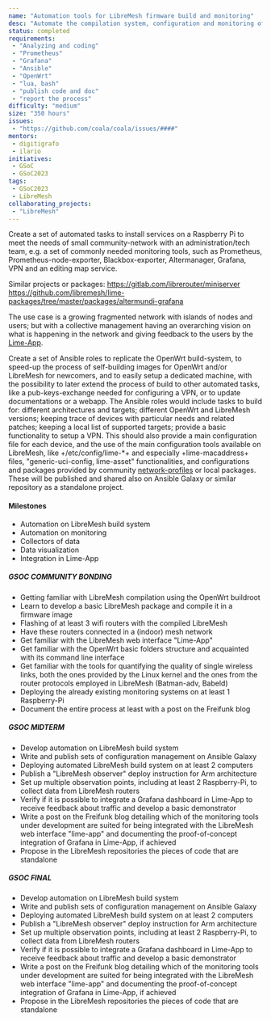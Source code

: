 ```yaml
---
name: "Automation tools for LibreMesh firmware build and monitoring"
desc: "Automate the compilation system, configuration and monitoring of LibreMesh using Ansible. Integrate with its web interface Lime-App"
status: completed
requirements:
 - "Analyzing and coding"
 - "Prometheus"
 - "Grafana"
 - "Ansible"
 - "OpenWrt"
 - "lua, bash"
 - "publish code and doc"
 - "report the process"
difficulty: "medium"
size: "350 hours"
issues:
 - "https://github.com/coala/coala/issues/####"
mentors:
 - digitigrafo
 - ilario
initiatives:
 - GSoC
 - GSoC2023
tags:
 - GSoC2023
 - LibreMesh
collaborating_projects:
 - "LibreMesh"
---
```


Create a set of automated tasks to install services on a Raspberry Pi to meet the needs of small community-network with an administration/tech team, e.g. a set of commonly needed monitoring tools, such as Prometheus, Prometheus-node-exporter, Blackbox-exporter, Altermanager, Grafana, VPN and an editing map service.

Similar projects or packages:
https://gitlab.com/librerouter/miniserver
https://github.com/libremesh/lime-packages/tree/master/packages/altermundi-grafana

The use case is a growing fragmented network with islands of nodes and users; but with a collective management having an overarching vision on what is happening in the network and giving feedback to the users by the [Lime-App](https://github.com/libremesh/lime-app). 

Create a set of Ansible roles to replicate the OpenWrt build-system, to speed-up the process of self-building images for OpenWrt and/or LibreMesh for newcomers, and to easily setup a dedicated machine, with the possibility to later extend the process of build to other automated tasks, like a pub-keys-exchange needed for configuring a VPN, or to update documentations or a webapp.
The Ansible roles would include tasks to build for: different architectures and targets; different OpenWrt and LibreMesh versions; keeping trace of devices with particular needs and related patches; keeping a local list of supported targets; provide a basic functionality to setup a VPN. This should also provide a main configuration file for each device, and the use of the main configuration tools available on LibreMesh, like +/etc/config/lime-*+ and especially +lime-macaddress+ files, "generic-uci-config, lime-asset" functionalities, and configurations and packages provided by community [network-profiles](https://github.com/libremesh/network-profiles) or local packages.
These will be published and shared also on Ansible Galaxy or similar repository as a standalone project.

#### Milestones

* Automation on LibreMesh build system
* Automation on monitoring
* Collectors of data
* Data visualization
* Integration in Lime-App

##### GSOC COMMUNITY BONDING

* Getting familiar with LibreMesh compilation using the OpenWrt buildroot
* Learn to develop a basic LibreMesh package and compile it in a firmware image
* Flashing of at least 3 wifi routers with the compiled LibreMesh
* Have these routers connected in a (indoor) mesh network
* Get familiar with the LibreMesh web interface "Lime-App"
* Get familiar with the OpenWrt basic folders structure and acquainted with its command line interface
* Get familiar with the tools for quantifying the quality of single wireless links, both the ones provided by the Linux kernel and the ones from the router protocols employed in LibreMesh (Batman-adv, Babeld)
* Deploying the already existing monitoring systems on at least 1 Raspberry-Pi
* Document the entire process at least with a post on the Freifunk blog

##### GSOC MIDTERM

* Develop automation on LibreMesh build system
* Write and publish sets of configuration management on Ansible Galaxy
* Deploying automated LibreMesh build system on at least 2 computers
* Publish a "LibreMesh observer" deploy instruction for Arm architecture
* Set up multiple observation points, including at least 2 Raspberry-Pi, to collect data from LibreMesh routers
* Verify if it is possible to integrate a Grafana dashboard in Lime-App to receive feedback about traffic and develop a basic demonstrator
* Write a post on the Freifunk blog detailing which of the monitoring tools under development are suited for being integrated with the LibreMesh web interface "lime-app" and documenting the proof-of-concept integration of Grafana in Lime-App, if achieved
* Propose in the LibreMesh repositories the pieces of code that are standalone

##### GSOC FINAL

* Develop automation on LibreMesh build system
* Write and publish sets of configuration management on Ansible Galaxy
* Deploying automated LibreMesh build system on at least 2 computers
* Publish a "LibreMesh observer" deploy instruction for Arm architecture
* Set up multiple observation points, including at least 2 Raspberry-Pi, to collect data from LibreMesh routers
* Verify if it is possible to integrate a Grafana dashboard in Lime-App to receive feedback about traffic and develop a basic demonstrator
* Write a post on the Freifunk blog detailing which of the monitoring tools under development are suited for being integrated with the LibreMesh web interface "lime-app" and documenting the proof-of-concept integration of Grafana in Lime-App, if achieved
* Propose in the LibreMesh repositories the pieces of code that are standalone


